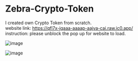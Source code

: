 # Zebra-Crypto-Token
I created own Crypto Token from scratch. </br>
website link: https://qfl7x-jqaaa-aaaap-aajva-cai.raw.ic0.app/ </br>
instruction: please unblock the pop up for website to load. </br>

![image](https://user-images.githubusercontent.com/107459627/185741068-394f8f6e-8783-47bf-9406-7470cd4d1e37.png)

![image](https://user-images.githubusercontent.com/107459627/185741152-0a744ce6-d27b-41dc-9866-58302ce2cc64.png)
